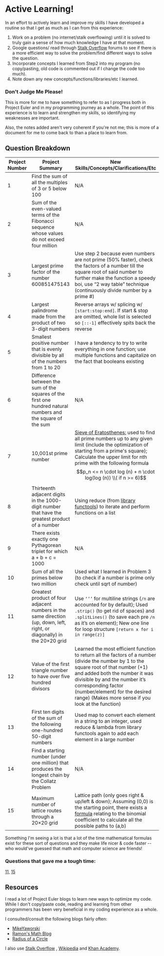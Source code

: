 # Active Learning! 
In an effort to actively learn and improve my skills I have developed a routine so that I get as much as I can from this experience:

 1. Work on a problem (no internet/stalk overflowing) until it is solved to truly gain a sense of how much knowledge I have at that moment. 
 2. Google questions/ read through [Stalk Overflow](https://stackoverflow.com) forums to see if there is a more efficient way to solve the problem/find different ways to solve the question. 
 3. Incorporate concepts I learned from Step2 into my program (no copy/pasting, old code is commented out if I change the code too much). 
 4. Note down any new concepts/functions/libraries/etc I learned. 

### Don't Judge Me Please!

This is more for me to have something to refer to as I progress both in Project Euler and in my programming journey as a whole. The point of this experience is to learn and strengthen my skills, so identifying my weaknesses are important. 

Also, the notes added aren't very coherent if you're not me; this is more of a document for me to come back to than a place to learn from. 
 
## Question Breakdown

|       Project Number          |Project Summary                          |New Skills/Concepts/Clarifications/Etc                         |
|----------------|-------------------------------|-----------------------------|
|1|Find the sum of all the multiples of 3 or 5 below 100          |N/A           |
|2          |Sum of the even-valued terms of the Fibonacci sequence whose values do not exceed four million     |N/A            |
|3         |Largest prime factor of the number 600851475143|Use step 2 because even numbers are not prime (50% faster), check the factors of a number till the square root of said number to further make the function a speedy boi, use “2 way table” technique (continuously divide number by a prime #)|
|4|Largest palindrome made from the product of two 3-digit numbers      |Reverse arrays w/ splicing w/ `[start:stop:end]`. If start & stop are omitted, whole list is selected so `[::-1]` effectively spits back the reverse          |
|5          |Smallest positive number that is evenly divisible by all of the numbers from 1 to 20        |I have a tendency to try to write everything in one function; use multiple functions and capitalize on the fact that booleans existing           |
|6         |Difference between the sum of the squares of the first one hundred natural numbers and the square of the sum|N/A|
|7|10,001st prime number      |[Sieve of Eratosthenes:](https://youtu.be/klcIklsWzrY) used to find all prime numbers up to any given limit (include the optimization of starting from a prime's square); Calculate the upper limit for nth prime with the following formula $$p_n <= n \cdot  log (n) + n \cdot log(log (n))     \\( if n >= 6)$$ |
|8          |Thirteenth adjacent digits in the 1000-digit number that have the greatest product of a number       |Using reduce (from [library functools](https://docs.python.org/3/library/functools.html)) to iterate and perform functions on a list           |
|9         |There exists exactly one Pythagorean triplet for which a + b + c = 1000|N/A|
|10|Sum of all the primes below two million |Used what I learned in Problem 3 (to check if a number is prime only check until sqrt of number)            |
|11          |Greatest product of four adjacent numbers in the same direction (up, down, left, right, or diagonally) in the 20×20 grid   |Use `‘’’` for multiline strings (`/n` are accounted for by default); Used `.strip()` (to get rid of spaces) and `.splitLines()` (to save each pre `/n` as it’s on element); New one line for loop structure `[return x for i in range(z)]`|
|12        |Value of the first triangle number to have over five hundred divisors|Learned the most efficient function to return all the factors of a number (divide the number by 1 to the square root of that number (+1) and added both the number it was divisible by and the number it’s corresponding factor (number/element) for the desired range) (Makes more sense if you look at the function)|
|13 |First ten digits of the sum of the following one-hundred 50-digit numbers        |Used map to convert each element in a string to an integer, used reduce & lambda from library functools again to add each element in a large number            |
|14         |Find a starting number (under one million) that produces the longest chain by the Collatz Problem          |N/A            |
|15         |Maximum number of lattice routes through a 20×20 grid|Lattice path (only goes right & up/left & down); Assuming (0,0) is the starting point, there exists a [formula](https://en.wikipedia.org/wiki/Binomial_coefficient) relating to the binomial coefficient to calculate all the possible paths to (a,b)|

Something I'm seeing a lot is that a lot of the time mathematical formulas exist for these sort of questions and they make life nicer & code faster -- who would've guessed that math and computer science are friends! 

### Questions that gave me a tough time:
[11](https://projecteuler.net/problem=11), [15](https://projecteuler.net/problem=15)

## Resources 

I read a lot of Project Euler blogs to learn new ways to optimize my code. While I don't copy/paste code, reading and learning from other programmers has been very beneficial in my coding experience as a whole. 

I consulted/consult the following blogs fairly often:

 - [MikeYaworski](https://code.mikeyaworski.com/python/project_eu) 
 - [Ramon's Math Blog](https://ramonsmathsblog.wordpress.com/project-euler/) 
 - [Radius of a Circle](https://radiusofcircle.blogspot.com) 


 I also use [Stalk Overflow](https://stackoverflow.com) ,  [Wikipedia](https://www.wikipedia.org) and [Khan Academy](https://www.khanacademy.org). 
